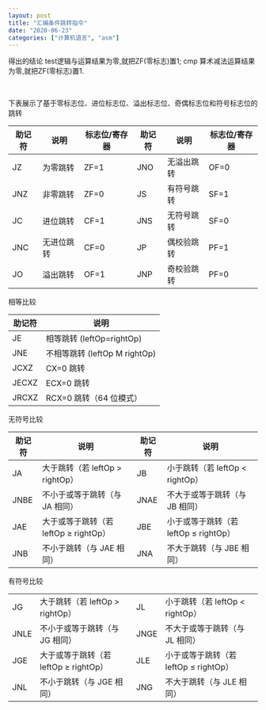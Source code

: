 ```yaml
---
layout: post
title: "汇编条件跳转指令"
date: "2020-06-23"
categories: ["计算机语言", "asm"]
---
```


得出的结论 test逻辑与运算结果为零,就把ZF(零标志)置1; cmp 算术减法运算结果为零,就把ZF(零标志)置1.

 

下表展示了基于零标志位、进位标志位、溢出标志位、奇偶标志位和符号标志位的跳转

| 助记符 | 说明 | 标志位/寄存器 | 助记符 | 说明 | 标志位/寄存器 |
| --- | --- | --- | --- | --- | --- |
| JZ | 为零跳转 | ZF=1 | JNO | 无溢出跳转 | OF=0 |
| JNZ | 非零跳转 | ZF=0 | JS | 有符号跳转 | SF=1 |
| JC | 进位跳转 | CF=1 | JNS | 无符号跳转 | SF=0 |
| JNC | 无进位跳转 | CF=0 | JP | 偶校验跳转 | PF=1 |
| JO | 溢出跳转 | OF=1 | JNP | 奇校验跳转 | PF=0 |

相等比较

| 助记符 | 说明 |
| --- | --- |
| JE | 相等跳转 (leftOp=rightOp) |
| JNE | 不相等跳转 (leftOp M rightOp) |
| JCXZ | CX=0 跳转 |
| JECXZ | ECX=0 跳转 |
| JRCXZ | RCX=0 跳转（64 位模式） |

无符号比较

| 助记符 | 说明 | 助记符 | 说明 |
| --- | --- | --- | --- |
| JA | 大于跳转（若 leftOp > rightOp） | JB | 小于跳转（若 leftOp < rightOp） |
| JNBE | 不小于或等于跳转（与 JA 相同） | JNAE | 不大于或等于跳转（与 JB 相同） |
| JAE | 大于或等于跳转（若 leftOp ≥ rightOp） | JBE | 小于或等于跳转（若 leftOp ≤ rightOp） |
| JNB | 不小于跳转（与 JAE 相同） | JNA | 不大于跳转（与 JBE 相同） |

有符号比较

<table><tbody><tr><td>JG</td><td>大于跳转（若 leftOp &gt; rightOp）</td><td>JL</td><td>小于跳转（若 leftOp &lt; rightOp）</td></tr><tr><td>JNLE</td><td>不小于或等于跳转（与 JG 相同）</td><td>JNGE</td><td>不大于或等于跳转（与 JL 相同）</td></tr><tr><td>JGE</td><td>大于或等于跳转（若 leftOp ≥ rightOp）</td><td>JLE</td><td>小于或等于跳转（若 leftOp ≤ rightOp）</td></tr><tr><td>JNL</td><td>不小于跳转（与 JGE 相同）</td><td>JNG</td><td>不大于跳转（与 JLE 相同）</td></tr></tbody></table>
